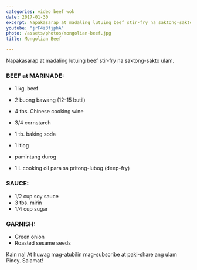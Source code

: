 ```yaml
---
categories: video beef wok
date: 2017-01-30
excerpt: Napakasarap at madaling lutuing beef stir-fry na saktong-sakto ulam.
youtube: "jrF4z3fjphA"
photo: /assets/photos/mongolian-beef.jpg
title: Mongolian Beef

---
```


Napakasarap at madaling lutuing beef stir-fry na saktong-sakto ulam.

### BEEF at MARINADE:
* 1 kg. beef
* 2 buong bawang (12-15 butil)
* 4 tbs. Chinese cooking wine
* 3/4 cornstarch
* 1 tb. baking soda
* 1 itlog
* pamintang durog

* 1 L cooking oil para sa pritong-lubog (deep-fry)

### SAUCE:
* 1/2 cup soy sauce
* 3 tbs. mirin
* 1/4 cup sugar

### GARNISH:
* Green onion
* Roasted sesame seeds

Kain na! At huwag mag-atubilin mag-subscribe at paki-share ang ulam Pinoy. Salamat!
